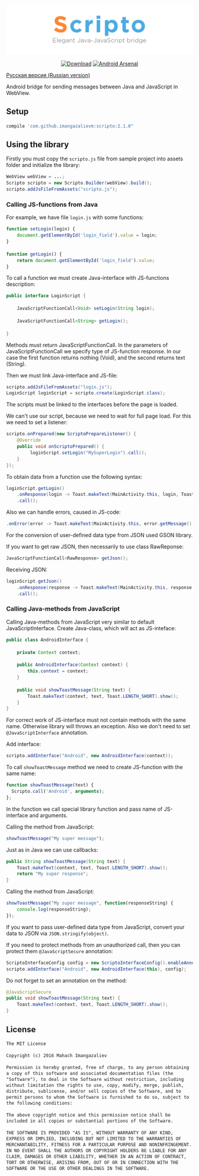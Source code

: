 ![Scripto: Elegant Java-Javascript bridge](art/Scripto.png)

<p align="center">
<a href="https://bintray.com/imangazaliev/maven/scripto/_latestVersion"><img alt="Download" src="https://api.bintray.com/packages/imangazaliev/maven/scripto/images/download.svg" /></a>
<a href="https://android-arsenal.com/details/1/3983"><img alt="Android Arsenal" src="https://img.shields.io/badge/Android%20Arsenal-Scripto-brightgreen.svg?style=flat" /></a>
</p>

[Русская версия (Russian version)](README-RU.md)

Android bridge for sending messages between Java and JavaScript in WebView.

## Setup

```gradle
compile 'com.github.imangazalievm:scripto:2.1.0"
```

## Using the library

Firstly you must copy the ```scripto.js``` file from sample project into assets folder and initialize the library:

```java
WebView webView = ...;
Scripto scripto = new Scripto.Builder(webView).build();
scripto.addJsFileFromAssets("scripto.js");
```

### Calling JS-functions from Java

For example, we have file ```login.js``` with some functions:

```javascript
function setLogin(login) {
    document.getElementById('login_field').value = login;
}

function getLogin() {
    return document.getElementById('login_field').value;
}
```

To call a function we must create Java-interface with JS-functions description:

```java
public interface LoginScript {

    JavaScriptFunctionCall<Void> setLogin(String login);

    JavaScriptFunctionCall<String> getLogin();

}
```

Methods must return JavaScriptFunctionCall. In the parameters of JavaScriptFunctionCall we specify type of JS-function response. In our case the first function returns nothing (Void), and the second returns text (String).

Then we must link Java-interface and JS-file:
```java
scripto.addJsFileFromAssets("login.js");
LoginScript loginScript = scripto.create(LoginScript.class);
```

The scripts must be linked to the interfaces before the page is loaded.

We can't use our script, because we need to wait for full page load. For this we need to set a listener:

```java
scripto.onPrepared(new ScriptoPrepareListener() {
    @Override
    public void onScriptoPrepared() {
         loginScript.setLogin("MySuperLogin").call();
    }
});
```

To obtain data from a function use the following syntax:

```java
loginScript.getLogin()
    .onResponse(login -> Toast.makeText(MainActivity.this, login, Toast.LENGTH_LONG).show())
    .call();
```

Also we can handle errors, caused in JS-code:

```java
.onError(error -> Toast.makeText(MainActivity.this, error.getMessage(), Toast.LENGTH_SHORT).show())
```

For the conversion of user-defined data type from JSON used GSON library.

If you want to get raw JSON, then necessarily to use class RawReponse:

```java
JavaScriptFunctionCall<RawResponse> getJson();
```

Receiving JSON:

```java
loginScript.getJson()
    .onResponse(response -> Toast.makeText(MainActivity.this, response.getResponse(), Toast.LENGTH_LONG).show())
    .call();
```

### Calling Java-methods from JavaScript

Calling Java-methods from JavaScript very similar to default JavaScriptInterface. Create Java-class, which will act as JS-inteface:

```java
public class AndroidInterface {

    private Context context;

    public AndroidInterface(Context context) {
        this.context = context;
    }

    public void showToastMessage(String text) {
        Toast.makeText(context, text, Toast.LENGTH_SHORT).show();
    }
}
```
For correct work of JS-interface must not contain methods with the same name. Otherwisе library will throws an exception. Also we don't need to set ```@JavaScriptInterface``` annotation.

Add interface:

```java
scripto.addInterface("Android", new AndroidInterface(context));
```

To call ```showToastMessage``` method we need to create JS-function with the same name:

```javascript
function showToastMessage(text) {
  Scripto.call('Android', arguments);
};
```

In the function we call special library function  and pass name of JS-interface  and arguments.

Calling the method from JavaScript:

```javascript
showToastMessage("My super message");
```

Just as in Java we can use callbacks:
```java
public String showToastMessage(String text) {
    Toast.makeText(context, text, Toast.LENGTH_SHORT).show();
    return "My super response";
}
```

Calling the method from JavaScript:

```javascript
showToastMessage("My super message", function(responseString) {
    console.log(responseString);
});
```

If you want to pass  user-defined data type from JavaScript, convert your data to JSON via ```JSON.stringify(object)```.

If you need to protect methods from an unauthorized call, then you can protect them  ```@JavaScriptSecure``` annotation:

```java
ScriptoInterfaceConfig config = new ScriptoInterfaceConfig().enableAnnotationProtection(true);
scripto.addInterface("Android", new AndroidInterface(this), config);
```


Do not forget to set an annotation on the method:

```java
@JavaScriptSecure
public void showToastMessage(String text) {
    Toast.makeText(context, text, Toast.LENGTH_SHORT).show();
}
```

## License

```
The MIT License

Copyright (c) 2016 Mahach Imangazaliev 

Permission is hereby granted, free of charge, to any person obtaining a copy of this software and associated documentation files (the "Software"), to deal in the Software without restriction, including without limitation the rights to use, copy, modify, merge, publish, distribute, sublicense, and/or sell copies of the Software, and to permit persons to whom the Software is furnished to do so, subject to the following conditions:

The above copyright notice and this permission notice shall be included in all copies or substantial portions of the Software.

THE SOFTWARE IS PROVIDED "AS IS", WITHOUT WARRANTY OF ANY KIND, EXPRESS OR IMPLIED, INCLUDING BUT NOT LIMITED TO THE WARRANTIES OF MERCHANTABILITY, FITNESS FOR A PARTICULAR PURPOSE AND NONINFRINGEMENT. IN NO EVENT SHALL THE AUTHORS OR COPYRIGHT HOLDERS BE LIABLE FOR ANY CLAIM, DAMAGES OR OTHER LIABILITY, WHETHER IN AN ACTION OF CONTRACT, TORT OR OTHERWISE, ARISING FROM, OUT OF OR IN CONNECTION WITH THE SOFTWARE OR THE USE OR OTHER DEALINGS IN THE SOFTWARE.
```